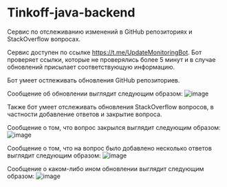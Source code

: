 # Tinkoff-java-backend

Сервис по отслеживанию изменений в GitHub репозиториях и StackOverflow вопросах. 

Сервис доступен по ссылке https://t.me/UpdateMonitoringBot. Бот проверяет ссылки, которые не проверялись более 5 минут и в случае обновлений присылает соответствующую информацию.

Бот умеет остлеживать обновления GitHub репозиториев. 

Сообщение об обновлении выглядит следующим образом: 
![image](https://user-images.githubusercontent.com/78645533/232025190-983ea55d-0bfa-4edd-ae53-56e5d0b33877.png)

Также бот умеет отслеживать обновления StackOverflow вопросов, в частности добавление ответов и закрытие вопроса.

Сообщение о том, что вопрос закрылся выглядит следующим образом: 
![image](https://user-images.githubusercontent.com/78645533/232025416-9b98e8d4-206f-4378-b332-8746d5b5774f.png)

Сообщение о том, что на вопрос было добавлено несколько ответов выглядит следующим образом: 
![image](https://user-images.githubusercontent.com/78645533/232025483-cadd8505-6184-48c3-88eb-0d09b2f99676.png)

Сообщение о каком-либо ином обновлении выглядит следующим образом: 
![image](https://user-images.githubusercontent.com/78645533/232025615-a74efe0e-62ac-4c49-b4c4-fa4781292dd4.png)
